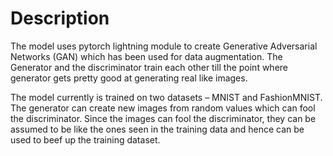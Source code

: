 # Description

The model uses pytorch lightning module to create Generative Adversarial Networks (GAN) which has been used for data augmentation. The Generator and the discriminator train each other till the point where generator gets pretty good at generating real like images.  

The model currently is trained on two datasets – MNIST and FashionMNIST. The generator can create new images from random values which can fool the discriminator. Since the images can fool the discriminator, they can be assumed to be like the ones seen in the training data and hence can be used to beef up the training dataset.  